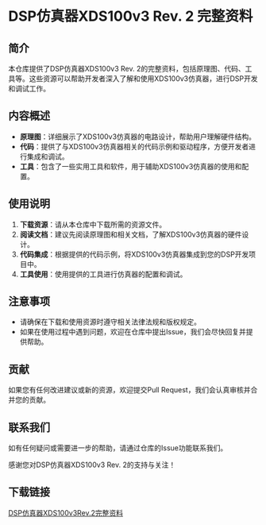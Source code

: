 # DSP仿真器XDS100v3 Rev. 2 完整资料

## 简介
本仓库提供了DSP仿真器XDS100v3 Rev. 2的完整资料，包括原理图、代码、工具等。这些资源可以帮助开发者深入了解和使用XDS100v3仿真器，进行DSP开发和调试工作。

## 内容概述
- **原理图**：详细展示了XDS100v3仿真器的电路设计，帮助用户理解硬件结构。
- **代码**：提供了与XDS100v3仿真器相关的代码示例和驱动程序，方便开发者进行集成和调试。
- **工具**：包含了一些实用工具和软件，用于辅助XDS100v3仿真器的使用和配置。

## 使用说明
1. **下载资源**：请从本仓库中下载所需的资源文件。
2. **阅读文档**：建议先阅读原理图和相关文档，了解XDS100v3仿真器的硬件设计。
3. **代码集成**：根据提供的代码示例，将XDS100v3仿真器集成到您的DSP开发项目中。
4. **工具使用**：使用提供的工具进行仿真器的配置和调试。

## 注意事项
- 请确保在下载和使用资源时遵守相关法律法规和版权规定。
- 如果在使用过程中遇到问题，欢迎在仓库中提出Issue，我们会尽快回复并提供帮助。

## 贡献
如果您有任何改进建议或新的资源，欢迎提交Pull Request，我们会认真审核并合并您的贡献。

## 联系我们
如有任何疑问或需要进一步的帮助，请通过仓库的Issue功能联系我们。

感谢您对DSP仿真器XDS100v3 Rev. 2的支持与关注！

## 下载链接

[DSP仿真器XDS100v3Rev.2完整资料](https://pan.quark.cn/s/eac930e3b880)